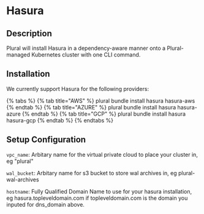 
# Hasura

## Description
Plural will install Hasura in a dependency-aware manner onto a Plural-managed Kubernetes cluster with one CLI command.

## Installation
We currently support Hasura for the following providers:

{% tabs %}
{% tab title="AWS" %} plural bundle install hasura hasura-aws {% endtab %} {% tab title="AZURE" %} plural bundle install hasura hasura-azure {% endtab %} {% tab title="GCP" %} plural bundle install hasura hasura-gcp {% endtab %}
{% endtabs %}

## Setup Configuration
`vpc_name`: Arbitary name for the virtual private cloud to place your cluster in, eg "plural"



`wal_bucket`: Arbitary name for s3 bucket to store wal archives in, eg plural-wal-archives

`hostname`: Fully Qualified Domain Name to use for your hasura installation, eg hasura.topleveldomain.com if topleveldomain.com is the domain you inputed for dns_domain above.
    
